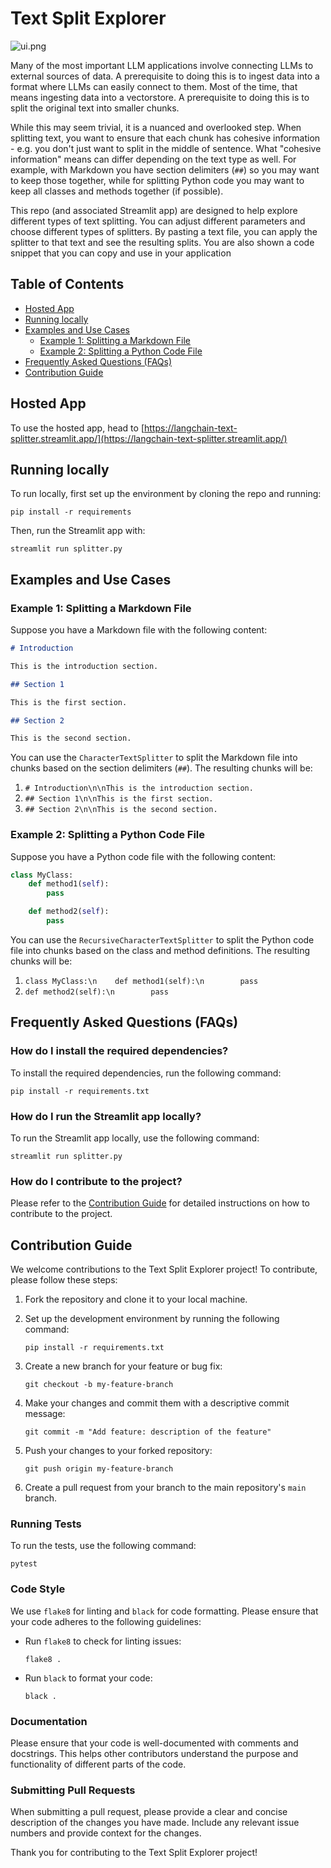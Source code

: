 # Text Split Explorer

![ui.png](ui.png)

Many of the most important LLM applications involve connecting LLMs to external sources of data.
A prerequisite to doing this is to ingest data into a format where LLMs can easily connect to them.
Most of the time, that means ingesting data into a vectorstore.
A prerequisite to doing this is to split the original text into smaller chunks.

While this may seem trivial, it is a nuanced and overlooked step.
When splitting text, you want to ensure that each chunk has cohesive information - e.g. you don't just want to split in the middle of sentence.
What "cohesive information" means can differ depending on the text type as well.
For example, with Markdown you have section delimiters (`##`) so you may want to keep those together, while for splitting Python code you may want to keep all classes and methods together (if possible).

This repo (and associated Streamlit app) are designed to help explore different types of text splitting.
You can adjust different parameters and choose different types of splitters.
By pasting a text file, you can apply the splitter to that text and see the resulting splits.
You are also shown a code snippet that you can copy and use in your application

## Table of Contents

- [Hosted App](#hosted-app)
- [Running locally](#running-locally)
- [Examples and Use Cases](#examples-and-use-cases)
  - [Example 1: Splitting a Markdown File](#example-1-splitting-a-markdown-file)
  - [Example 2: Splitting a Python Code File](#example-2-splitting-a-python-code-file)
- [Frequently Asked Questions (FAQs)](#frequently-asked-questions-faqs)
- [Contribution Guide](#contribution-guide)

## Hosted App

To use the hosted app, head to [https://langchain-text-splitter.streamlit.app/](https://langchain-text-splitter.streamlit.app/)

## Running locally

To run locally, first set up the environment by cloning the repo and running:

```shell
pip install -r requirements
```

Then, run the Streamlit app with:

```shell
streamlit run splitter.py
```

## Examples and Use Cases

### Example 1: Splitting a Markdown File

Suppose you have a Markdown file with the following content:

```markdown
# Introduction

This is the introduction section.

## Section 1

This is the first section.

## Section 2

This is the second section.
```

You can use the `CharacterTextSplitter` to split the Markdown file into chunks based on the section delimiters (`##`). The resulting chunks will be:

1. `# Introduction\n\nThis is the introduction section.`
2. `## Section 1\n\nThis is the first section.`
3. `## Section 2\n\nThis is the second section.`

### Example 2: Splitting a Python Code File

Suppose you have a Python code file with the following content:

```python
class MyClass:
    def method1(self):
        pass

    def method2(self):
        pass
```

You can use the `RecursiveCharacterTextSplitter` to split the Python code file into chunks based on the class and method definitions. The resulting chunks will be:

1. `class MyClass:\n    def method1(self):\n        pass`
2. `def method2(self):\n        pass`

## Frequently Asked Questions (FAQs)

### How do I install the required dependencies?

To install the required dependencies, run the following command:

```shell
pip install -r requirements.txt
```

### How do I run the Streamlit app locally?

To run the Streamlit app locally, use the following command:

```shell
streamlit run splitter.py
```

### How do I contribute to the project?

Please refer to the [Contribution Guide](#contribution-guide) for detailed instructions on how to contribute to the project.

## Contribution Guide

We welcome contributions to the Text Split Explorer project! To contribute, please follow these steps:

1. Fork the repository and clone it to your local machine.
2. Set up the development environment by running the following command:

   ```shell
   pip install -r requirements.txt
   ```

3. Create a new branch for your feature or bug fix:

   ```shell
   git checkout -b my-feature-branch
   ```

4. Make your changes and commit them with a descriptive commit message:

   ```shell
   git commit -m "Add feature: description of the feature"
   ```

5. Push your changes to your forked repository:

   ```shell
   git push origin my-feature-branch
   ```

6. Create a pull request from your branch to the main repository's `main` branch.

### Running Tests

To run the tests, use the following command:

```shell
pytest
```

### Code Style

We use `flake8` for linting and `black` for code formatting. Please ensure that your code adheres to the following guidelines:

- Run `flake8` to check for linting issues:

  ```shell
  flake8 .
  ```

- Run `black` to format your code:

  ```shell
  black .
  ```

### Documentation

Please ensure that your code is well-documented with comments and docstrings. This helps other contributors understand the purpose and functionality of different parts of the code.

### Submitting Pull Requests

When submitting a pull request, please provide a clear and concise description of the changes you have made. Include any relevant issue numbers and provide context for the changes.

Thank you for contributing to the Text Split Explorer project!
